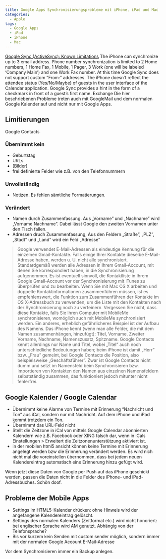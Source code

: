 ```yaml
---
title: Google Apps Synchronisierungsprobleme mit iPhone, iPad und Mac
categories:
  - Apple
tags:
  - Google Apps
  - iPad
  - iPhone
  - Mac
---
```

[Google Sync (ActiveSync): Known Limitations](https://support.google.com/a/users/answer/139635) The iPhone can synchronize up to 3 email address. Phone number synchronization is limited to 2 Home numbers, 1 Home Fax, 1 Mobile, 1 Pager, 3 Work (one will be labeled ‘Company Main’) and one Work Fax number. At this time Google Sync does not support custom “From:” addresses. The iPhone doesn’t reflect the attendee status (Yes/No/Maybe) of guests in the user interface of the Calendar application. Google Sync provides a hint in the form of a checkmark in front of a guest’s first name. Exchange Die hier beschriebenen Probleme treten auch mit GoogleMail und dem normalen Google Kalender auf und nicht nur mit Google Apps.

## Limitierungen

Google Contacts

### Übernimmt kein

* Geburtstag
* URLs
* (Bilder)
* frei definierte Felder wie z.B. von den Telefonnummern

### Unvollständig

* Notizen. Es fehlen sämtliche Formatierungen.

### Verändert

* Namen durch Zusammenfassung. Aus „Vorname” und „Nachname” wird „Vorname Nachname”. Dabei lässt Google den zweiten Vornamen unter den Tisch fallen.
* Adressen druch Zusammenfassung, Aus den Feldern „Straße”, „PLZ”, „Stadt” und „Land” wird ein Feld „Adresse”

> Google verwendet E-Mail-Adressen als eindeutige Kennung für die einzelnen Gmail-Kontakte. Falls einige Ihrer Kontakte dieselbe E-Mail-Adresse haben, werden u. U. nicht alle synchronisiert. Standardgemäß werden alle Adressen in Ihrem Gmail-Account, mit denen Sie korrespondiert haben, in die Synchronisierung aufgenommen. Es ist eventuell sinnvoll, die Kontaktliste in Ihrem Google Gmail-Account vor der Synchronisierung mit iTunes zu überprüfen und zu bearbeiten. Wenn Sie mit Mac OS X arbeiten und doppelte Kontaktinformationen zusammenführen müssen, ist es empfehlenswert, die Funktion zum Zusammenführen der Kontakte im OS X-Adressbuch zu verwenden, um die Liste mit den Kontakten nach der Synchronisierung noch zu verfeinern. Vergessen Sie nicht, dass diese Kontakte, falls Sie Ihren Computer mit MobileMe synchronisieren, womöglich auch mit MobileMe synchronisiert werden. Ein anderes, erheblich gefährlicheres Beispiel ist der Aufbau des Namens. Das iPhone kennt (wenn man alle Felder, die mit dem Namen zusammenhängen, hinzufügt): Titel, Vorname, Zweiter Vorname, Nachname, Namenszusatz, Spitzname. Google Contacts kennt allerdings nur Name und Titel, wobei „Titel” auch noch unterschiedliche Bedeutungen haben; beim iPhone ist damit „Herr” bzw. „Frau” gemeint, bei Google Contacts die Position, also beispielsweise „Geschäftsführer”. Zwar ist Google Contacts nicht dumm und setzt im Namensfeld beim Synchronisieren bzw. Importieren von Kontakten den Namen aus einzelnen Namensfeldern selbstständig zusammen, das funktioniert jedoch mitunter nicht fehlerfrei.

## Google Kalender / Google Calendar

* Übernimmt keine Alarme von Termine mit Erinnerung “Nachricht und Ton” aus iCal, sondern nur mit Nachricht. Auf dem iPhone und iPad kommt trotzdem ein Ton.
* Übernimmt das URL-Feld nicht
* Stellt die Zeitzone in iCal von mittels Google Calendar abonnierten Kalendern wie z.B. Facebook oder XING falsch dar, wenn in iCals Einstellungen > Erweitert die Zeitzonenunterstützung aktiviert ist.
* in der mobilen html5 ansicht können keine Termine mit Erinnerung angelegt werden bzw die Erinnerung verändert werden. Es wird nich nicht mal die voreinstellen übernommen, dass bei jedem neuen Kalendereintrag automatisch eine Erinnerung hinzu gefügt wird.

Wenn jetzt diese Daten von Google per Push auf das iPhone geschickt werden, passen die Daten nicht in die Felder des iPhone- und iPad-Adressbuches. Schön doof.

## Probleme der Mobile Apps

* Settings im HTML5-Kalender drücken: ohne Hinweis wird der angefangene Kalendereintrag gelöscht.
* Settings des normalen Kalenders (Zeitformat etc.) wird nicht honoriert: bei englischer Sprache wird AM genutzt. Abhängig von der Telefonsprache?
* Bis vor kurzem kein Senden mit custom sender möglich, sondern immer mit der normalen Google Account E-Mail-Adresse

Vor dem Synchronisieren immer ein Backup anlegen.